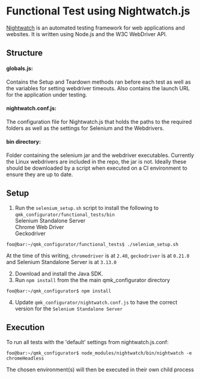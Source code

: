 # Functional Test using Nightwatch.js

[Nightwatch](http://nightwatchjs.org/) is an automated testing framework for web applications and websites. It is written using Node.js and the W3C WebDriver API. 

## Structure

#### globals.js:
Contains the Setup and Teardown methods ran before each test as well as the variables for setting webdriver timeouts. 
Also contains the launch URL for the application under testing.

#### nightwatch.conf.js:
The configuration file for Nightwatch.js that holds the paths to the required folders
as well as the settings for Selenium and the Webdrivers.
 
#### bin directory:
Folder containing the selenium jar and the webdriver executables. Currently the Linux webdrivers are included in the repo, the jar is not.
Ideally these should be downloaded by a script when executed on a CI environment to ensure they are up to date.

## Setup

1. Run the `selenium_setup.sh` script to install the following to `qmk_configurator/functional_tests/bin`  
            Selenium Standalone Server  
            Chrome Web Driver   
            Geckodriver  

```
foo@bar:~/qmk_configurator/functional_tests$ ./selenium_setup.sh
```
At the time of this writing, `chromedriver` is at `2.40`, `geckodriver` is at `0.21.0` and Selenium Standalone Server is at `3.13.0`

2. Download and install the Java SDK. 
3. Run `npm install`  from the the main qmk_configurator directory
```console
foo@bar:~/qmk_configurator$ npm install
```
4. Update `qmk_configurator/nightwatch.conf.js` to have the correct version for the `Selenium Standalone Server`

## Execution

To run all tests with the 'default' settings from nightwatch.js.conf:

```console
foo@bar:~/qmk_configurator$ node_modules/nightwatch/bin/nightwatch -e chromeHeadless
```

The chosen environment(s) will then be executed in their own child process

